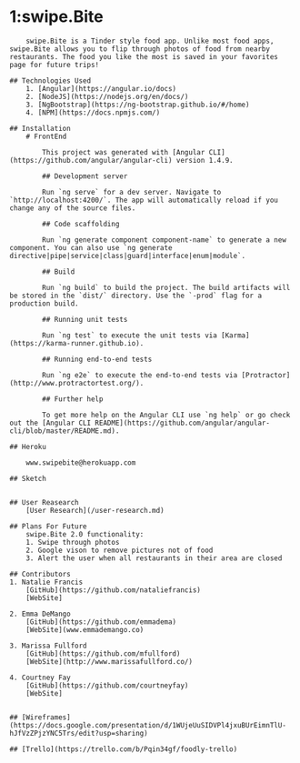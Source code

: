 # 1:swipe.Bite
        swipe.Bite is a Tinder style food app. Unlike most food apps, swipe.Bite allows you to flip through photos of food from nearby restaurants. The food you like the most is saved in your favorites page for future trips!

    ## Technologies Used
        1. [Angular](https://angular.io/docs)
        2. [NodeJS](https://nodejs.org/en/docs/)
        3. [NgBootstrap](https://ng-bootstrap.github.io/#/home)
        4. [NPM](https://docs.npmjs.com/)

    ## Installation
        # FrontEnd

            This project was generated with [Angular CLI](https://github.com/angular/angular-cli) version 1.4.9.

            ## Development server

            Run `ng serve` for a dev server. Navigate to `http://localhost:4200/`. The app will automatically reload if you change any of the source files.

            ## Code scaffolding

            Run `ng generate component component-name` to generate a new component. You can also use `ng generate directive|pipe|service|class|guard|interface|enum|module`.

            ## Build

            Run `ng build` to build the project. The build artifacts will be stored in the `dist/` directory. Use the `-prod` flag for a production build.

            ## Running unit tests

            Run `ng test` to execute the unit tests via [Karma](https://karma-runner.github.io).

            ## Running end-to-end tests

            Run `ng e2e` to execute the end-to-end tests via [Protractor](http://www.protractortest.org/).

            ## Further help

            To get more help on the Angular CLI use `ng help` or go check out the [Angular CLI README](https://github.com/angular/angular-cli/blob/master/README.md).
        
    ## Heroku

        www.swipebite@herokuapp.com

    ## Sketch


    ## User Reasearch
        [User Research](/user-research.md)

    ## Plans For Future
        swipe.Bite 2.0 functionality:
        1. Swipe through photos
        2. Google vison to remove pictures not of food
        3. Alert the user when all restaurants in their area are closed

    ## Contributors
    1. Natalie Francis
        [GitHub](https://github.com/nataliefrancis)
        [WebSite]

    2. Emma DeMango
        [GitHub](https://github.com/emmadema)
        [WebSite](www.emmademango.co)

    3. Marissa Fullford
        [GitHub](https://github.com/mfullford)
        [WebSite](http://www.marissafullford.co/)

    4. Courtney Fay
        [GitHub](https://github.com/courtneyfay)
        [WebSite]


    ## [Wireframes](https://docs.google.com/presentation/d/1WUjeUuSIDVPl4jxuBUrEimnTlU-hJfVzZPjzYNC5Trs/edit?usp=sharing)

    ## [Trello](https://trello.com/b/Pqin34gf/foodly-trello)
